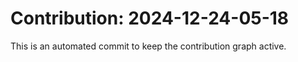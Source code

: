 # Contribution: 2024-12-24-05-18
This is an automated commit to keep the contribution graph active.
